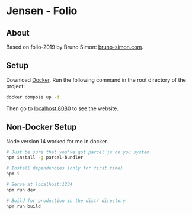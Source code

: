 # Jensen - Folio 

## About
Based on folio-2019 by Bruno Simon: [bruno-simon.com](https://www.bruno-simon.com/).

## Setup
Download [Docker](https://www.docker.com/products/docker-desktop).
Run the following command in the root directory of the project:

``` bash
docker compose up -d
```

Then go to [localhost:8080](http://localhost:8080) to see the website.


## Non-Docker Setup

Node version 14 worked for me in docker. 

``` bash
# Just be sure that you've got parcel js on you system
npm install -g parcel-bundler

# Install dependencies (only for first time)
npm i

# Serve at localhost:1234
npm run dev

# Build for production in the dist/ directory
npm run build
```

